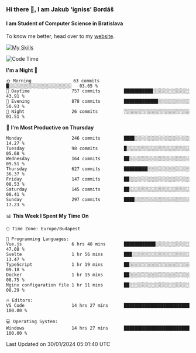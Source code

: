 ### Hi there 👋, I am Jakub 'igniss' Bordáš

#### I am Student of Computer Science in Bratislava
To know me better, head over to my [website](https://bordas.sk).

[![My Skills](https://skillicons.dev/icons?i=js,html,css,figma,svelte,java,kotlin,python,postgresql,typescript,nest,nodejs)](https://bordas.sk)


<!--START_SECTION:waka-->
![Code Time](http://img.shields.io/badge/Code%20Time-1%2C383%20hrs%2043%20mins-blue)

**I'm a Night 🦉** 

```text
🌞 Morning                63 commits          █░░░░░░░░░░░░░░░░░░░░░░░░   03.65 % 
🌆 Daytime                757 commits         ███████████░░░░░░░░░░░░░░   43.91 % 
🌃 Evening                878 commits         █████████████░░░░░░░░░░░░   50.93 % 
🌙 Night                  26 commits          ░░░░░░░░░░░░░░░░░░░░░░░░░   01.51 % 
```
📅 **I'm Most Productive on Thursday** 

```text
Monday                   246 commits         ████░░░░░░░░░░░░░░░░░░░░░   14.27 % 
Tuesday                  98 commits          █░░░░░░░░░░░░░░░░░░░░░░░░   05.68 % 
Wednesday                164 commits         ██░░░░░░░░░░░░░░░░░░░░░░░   09.51 % 
Thursday                 627 commits         █████████░░░░░░░░░░░░░░░░   36.37 % 
Friday                   147 commits         ██░░░░░░░░░░░░░░░░░░░░░░░   08.53 % 
Saturday                 145 commits         ██░░░░░░░░░░░░░░░░░░░░░░░   08.41 % 
Sunday                   297 commits         ████░░░░░░░░░░░░░░░░░░░░░   17.23 % 
```


📊 **This Week I Spent My Time On** 

```text
🕑︎ Time Zone: Europe/Budapest

💬 Programming Languages: 
Vue.js                   6 hrs 48 mins       ████████████░░░░░░░░░░░░░   47.08 % 
Svelte                   1 hr 56 mins        ███░░░░░░░░░░░░░░░░░░░░░░   13.47 % 
TypeScript               1 hr 19 mins        ██░░░░░░░░░░░░░░░░░░░░░░░   09.18 % 
Docker                   1 hr 15 mins        ██░░░░░░░░░░░░░░░░░░░░░░░   08.75 % 
Nginx configuration file 1 hr 11 mins        ██░░░░░░░░░░░░░░░░░░░░░░░   08.29 % 

🔥 Editors: 
VS Code                  14 hrs 27 mins      █████████████████████████   100.00 % 

💻 Operating System: 
Windows                  14 hrs 27 mins      █████████████████████████   100.00 % 
```


 Last Updated on 30/01/2024 05:01:40 UTC
<!--END_SECTION:waka-->
